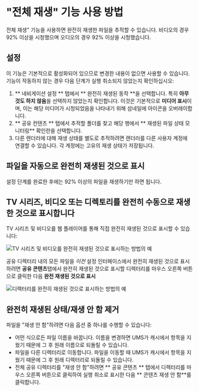 # "전체 재생" 기능 사용 방법

전체 재생" 기능을 사용하면 완전히 재생한 파일을 추적할 수 있습니다. 비디오의 경우 92% 이상을 시청했으며 오디오의 경우 92% 이상을 시청했습니다.

## 설정

이 기능은 기본적으로 활성화되어 있으므로 변경한 내용이 없으면 사용할 수 있습니다. 기능이 작동하지 않는 경우 다음 단계가 실행 취소되지 않았는지 확인하십시오:

1. ** 네비게이션 설정 ** 탭에서 ** 완전히 재생된 동작 **을 선택합니다. 특히 **아무것도 하지 않음**을 선택하지 않았는지 확인합니다. 이것은 기본적으로 **미디어 표시**이며, 이는 해당 미디어가 시청되었음을 나타내기 위해 섬네일에 아이콘을 오버레이합니다.
2. ** 공유 컨텐츠 ** 탭에서 추적할 폴더를 찾고 해당 행에서 ** 재생된 파일 상태 모니터링** 확인란을 선택합니다.
3. 다른 렌더러에 대해 재생 상태를 별도로 추적하려면 렌더러를 다른 사용자 계정에 연결할 수 있습니다. 각 계정에는 고유의 재생 상태가 저장됩니다.

## 파일을 자동으로 완전히 재생된 것으로 표시

설정 단계를 완료한 후에는 92% 이상의 파일을 재생하기만 하면 됩니다.

## TV 시리즈, 비디오 또는 디렉토리를 완전히 수동으로 재생한 것으로 표시합니다

TV 시리즈 및 비디오를 웹 플레이어를 통해 직접 완전히 재생된 것으로 표시할 수 있습니다:

![TV 시리즈 및 비디오를 완전히 재생된 것으로 표시하는 방법의 예](@site/docs/img/whats-new-in-v14-mark-tv-series-fully-played.png)

공유 디렉터리 내의 모든 파일을 _이전_ 설정 인터페이스에서 완전히 재생된 것으로 표시하려면 **공유 콘텐츠**탭에서 완전히 재생된 것으로 표시할 디렉터리를 마우스 오른쪽 버튼으로 클릭한 다음 **완전 재생된 것으로 표시**

![디렉터리를 완전히 재생된 것으로 표시하는 방법의 예](@site/docs/guides/img/how-to-use-the-fully-played-feature.png)

## 완전히 재생된 상태/재생 안 함 제거

파일을 "재생 안 함"하려면 다음 옵션 중 하나를 수행할 수 있습니다:

- 어떤 식으로든 파일 이름을 바꿉니다. 이름을 변경하면 UMS가 캐시에서 항목을 지웠기 때문에 그 후 원래 이름으로 되돌릴 수 있습니다.
- 파일을 다른 디렉터리로 이동합니다. 파일을 이동할 때 UMS가 캐시에서 항목을 지웠기 때문에 그 후 원래 디렉터리로 되돌릴 수 있습니다.
- 전체 공유 디렉터리를 "재생 안 함"하려면 ** 공유 콘텐츠 ** 탭에서 디렉터리를 마우스 오른쪽 버튼으로 클릭하여 실행 취소로 표시한 다음 ** 콘텐츠 재생 안 함**를 클릭합니다.
